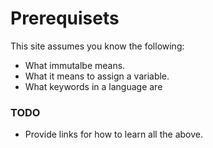# Prerequisets

This site assumes you know the following:

- What immutalbe means.
- What it means to assign a variable.
- What keywords in a language are

### TODO

- Provide links for how to learn all the above.
